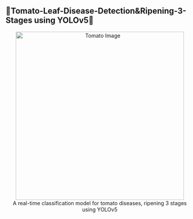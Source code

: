## 🍅Tomato-Leaf-Disease-Detection&Ripening-3-Stages using YOLOv5🍅

<p align="center">
  <img src="https://github.com/chaninjung/tomato-disease-ripening-detection/assets/156671303/921f0c8a-5166-4884-b0a5-74fe726f22c0" width="450" alt="Tomato Image" style="display: block; margin: 0 auto;">
  A real-time classification model for tomato diseases, ripening 3 stages using YOLOv5
</p>
